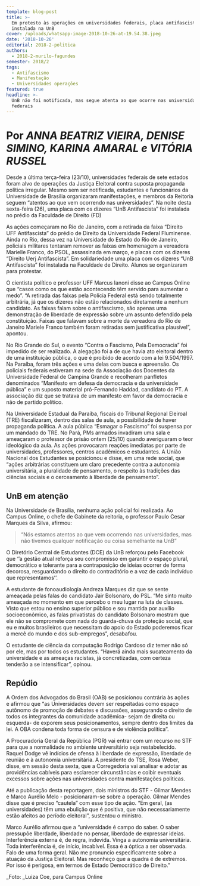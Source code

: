 ```yaml
---
template: blog-post
title: >-
  Em protesto às operações em universidades federais, placa antifascista é
  instalada na UnB
cover: /uploads/whatsapp-image-2018-10-26-at-19.54.38.jpeg
date: '2018-10-26'
editorial: 2018-2-politica
authors:
  - 2018-2-murilo-fagundes
semester: 2018/2
tags:
  - Antifascismo
  - Manifestação
  - Universidades operações
featured: true
headline: >-
  UnB não foi notificada, mas segue atenta ao que ocorre nas universidades
  federais
---
```

# **Por** _ANNA BEATRIZ VIEIRA, DENISE SIMINO, KARINA AMARAL e VITÓRIA RUSSEL_

Desde a última terça-feira (23/10), universidades federais de sete estados foram alvo de operações da Justiça Eleitoral contra suposta propaganda política irregular. Mesmo sem ser notificada, estudantes e funcionários da Universidade de Brasília organizaram manifestações, e membros da Reitoria seguem “atentos ao que vem ocorrendo nas universidades”.  Na noite desta sexta-feira (26), uma placa com os dizeres “UnB Antifascista” foi instalada no prédio da Faculdade de Direito (FD)

As ações começaram no Rio de Janeiro, com a retirada da faixa “Direito UFF Antifascista” do prédio de Direito da Universidade Federal Fluminense. Ainda no Rio, dessa vez na Universidade do Estado do Rio de Janeiro, policiais militares tentaram remover as faixas em homenagem a vereadora Marielle Franco, do PSOL, assassinada em março, e placas com os dizeres “Direito Uerj Antifascista”.
 Em solidariedade uma placa com os dizeres “UnB Antifascista” foi instalada na Faculdade de Direito. Alunos se organizaram para protestar.

O cientista político e professor UFF Marcus Ianoni disse ao Campus Online que “casos como os que estão acontecendo têm servido para aumentar o medo”. “A retirada das faixas pela Polícia Federal está sendo totalmente arbitrária, já que os dizeres não estão relacionados diretamente a nenhum candidato. As faixas falam sobre o antifascismo,  são apenas uma demonstração de liberdade de expressão sobre um assunto defendido pela constituição. Faixas que falavam sobre a morte da vereadora do Rio de Janeiro Mariele Franco também foram retiradas sem justificativa plausível”, apontou.

No Rio Grande do Sul, o evento “Contra o Fascismo, Pela Democracia” foi impedido de ser realizado. A alegação foi a de que havia ato eleitoral dentro de uma instituição pública, o que é proibido de acordo com a lei 9.504/1997. Na Paraíba, foram três ações e uma delas com busca e apreensão. Os policiais federais estiveram na sede da Associação dos Docentes da Universidade Federal de Campina Grande e recolheram panfletos denominados “Manifesto em defesa da democracia e da universidade pública” e um suposto material pró-Fernando Haddad, candidato do PT. A associação diz que se tratava de um manifesto em favor da democracia e não de partido político.

Na Universidade Estadual da Paraíba, fiscais do Tribunal Regional Eleiroal (TRE) fiscalizaram, dentro das salas de aula, a possibilidade de haver propaganda política. A aula pública “Esmagar o Fascismo” foi suspensa por um mandado do TRE. No Pará, PMs armados invadiram uma sala e ameaçaram o professor de prisão ontem (25/10) quando averiguaram o teor ideológico da aula. As ações provocaram reações imediatas por parte de universidades, professores, centros acadêmicos e estudantes. A União Nacional dos Estudantes se posicionou e disse, em uma rede social, que “ações arbitrárias constituem um claro precedente contra a autonomia universitária, a pluralidade de pensamento, o respeito às tradições das ciências sociais e o cerceamento à liberdade de pensamento”.

## UnB em atenção

Na Universidade de Brasília, nenhuma ação policial foi realizada. Ao Campus Online, o chefe de Gabinete da reitoria, o professor Paulo Cesar Marques da Silva, afirmou:

> “Nós estamos atentos ao que vem ocorrendo nas universidades, mas não tivemos qualquer notificação ou coisa semelhante na UnB”

O Diretório Central de Estudantes (DCE) da UnB reforçou pelo Facebook que ‘’a gestão atual reforça seu compromisso em garantir o espaço plural, democrático e tolerante para a contraposição de ideias ocorrer de forma decorosa, resguardando o direito do contraditório e a voz de cada indivíduo que representamos’’.

A estudante de fonoaudiologia Andreza Marques diz que se sente ameaçada pelas falas do candidato Jair Bolsonaro, do PSL. “Me sinto muito ameaçada no momento em que percebo o meu lugar na luta de classes. Visto que estou no ensino superior público e sou mantida por auxílio socioeconômico, as falas privatistas do candidato Bolsonaro mostram que ele não se compromete com nada do guarda-chuva da proteção social, que eu e muitos brasileiros que necessitam do apoio do Estado poderemos ficar a mercê do mundo e dos sub-empregos”, desabafou.

O estudante de ciência da computação Rodrigo Cardoso diz temer não só por ele, mas por todos os estudantes. “Haverá ainda mais sucateamento da universidade e as ameaças racistas, já concretizadas, com certeza tenderão a se intensificar”, opinou.

## Repúdio

A Ordem dos Advogados do Brasil (OAB) se posicionou contrária às ações e afirmou que “as Universidades devem ser respeitadas como espaço autônomo de promoção de debates e discussões, assegurando o direito de todos os integrantes da comunidade acadêmica- sejam de direita ou esquerda- de exporem seus posicionamentos, sempre dentro dos limites da lei. A OBA condena toda forma de censura e de violência política”.

A Procuradoria Geral da República (PGR) vai entrar com um recurso no STF para que a normalidade no ambiente universitário seja restabelecido. Raquel Dodge vê indícios de ofensa à liberdade de expressão, liberdade de reunião e à autonomia universitária. A presidente do TSE, Rosa Weber,  disse, em sessão desta sexta, que a Corregedoria vai analisar e adotar as providências cabíveis para esclarecer circunstâncias e coibir eventuais excessos sobre ações nas universidades contra manifestações políticas.

Até a publicação desta reportagem, dois ministros do STF - Gilmar Mendes e Marco Aurélio Melo - posicionaram-se sobre a operação. Gilmar Mendes disse que é preciso “cautela” com esse tipo de ação.  “Em geral, (as universidades) têm uma ebulição que é positiva, que não necessariamente estão afeitos ao período eleitoral”, sustentou o ministro.

Marco Aurélio afirmou que a “universidade é campo do saber. O saber pressupõe liberdade, liberdade no pensar, liberdade de expressar ideias. Interferência externa é, de regra, indevida. Vinga a autonomia universitária. Toda interferência é, de início, incabível. Essa é a óptica a ser observada. Falo de uma forma geral. Não me pronuncio especificamente sobre a atuação da Justiça Eleitoral. Mas reconheço que a quadra é de extremos. Por isso é perigosa, em termos de Estado Democrático de Direito.”

_Foto: _Luiza Coe, para Campus Online
